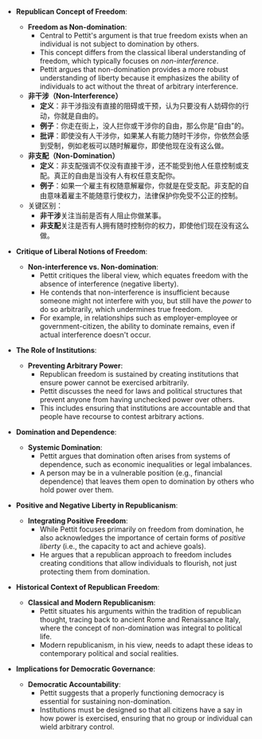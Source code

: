 - **Republican Concept of Freedom**:
	- **Freedom as Non-domination**:
		- Central to Pettit's argument is that true freedom exists when an individual is not subject to domination by others.
		- This concept differs from the classical liberal understanding of freedom, which typically focuses on *non-interference*.
		- Pettit argues that non-domination provides a more robust understanding of liberty because it emphasizes the ability of individuals to act without the threat of arbitrary interference.
	- **非干涉（Non-Interference）**
		- **定义**：非干涉指没有直接的阻碍或干预，认为只要没有人妨碍你的行动，你就是自由的。
		- **例子**：你走在街上，没人拦你或干涉你的自由，那么你是“自由”的。
		- **批评**：即使没有人干涉你，如果某人有能力随时干涉你，你依然会感到受制，例如老板可以随时解雇你，即使他现在没有这么做。
	- **非支配（Non-Domination）**
		- **定义**：非支配强调不仅没有直接干涉，还不能受到他人任意控制或支配。真正的自由是当没有人有权任意支配你。
		- **例子**：如果一个雇主有权随意解雇你，你就是在受支配。非支配的自由意味着雇主不能随意行使权力，法律保护你免受不公正的控制。
	- 关键区别：
		- **非干涉**关注当前是否有人阻止你做某事。
		- **非支配**关注是否有人拥有随时控制你的权力，即使他们现在没有这么做。
  
- **Critique of Liberal Notions of Freedom**:
  - **Non-interference vs. Non-domination**:
    - Pettit critiques the liberal view, which equates freedom with the absence of interference (negative liberty).
    - He contends that non-interference is insufficient because someone might not interfere with you, but still have the *power* to do so arbitrarily, which undermines true freedom.
    - For example, in relationships such as employer-employee or government-citizen, the ability to dominate remains, even if actual interference doesn't occur.

- **The Role of Institutions**:
  - **Preventing Arbitrary Power**:
    - Republican freedom is sustained by creating institutions that ensure power cannot be exercised arbitrarily.
    - Pettit discusses the need for laws and political structures that prevent anyone from having unchecked power over others.
    - This includes ensuring that institutions are accountable and that people have recourse to contest arbitrary actions.
  
- **Domination and Dependence**:
  - **Systemic Domination**:
    - Pettit argues that domination often arises from systems of dependence, such as economic inequalities or legal imbalances.
    - A person may be in a vulnerable position (e.g., financial dependence) that leaves them open to domination by others who hold power over them.
  
- **Positive and Negative Liberty in Republicanism**:
  - **Integrating Positive Freedom**:
    - While Pettit focuses primarily on freedom from domination, he also acknowledges the importance of certain forms of *positive liberty* (i.e., the capacity to act and achieve goals).
    - He argues that a republican approach to freedom includes creating conditions that allow individuals to flourish, not just protecting them from domination.

- **Historical Context of Republican Freedom**:
  - **Classical and Modern Republicanism**:
    - Pettit situates his arguments within the tradition of republican thought, tracing back to ancient Rome and Renaissance Italy, where the concept of non-domination was integral to political life.
    - Modern republicanism, in his view, needs to adapt these ideas to contemporary political and social realities.

- **Implications for Democratic Governance**:
  - **Democratic Accountability**:
    - Pettit suggests that a properly functioning democracy is essential for sustaining non-domination.
    - Institutions must be designed so that all citizens have a say in how power is exercised, ensuring that no group or individual can wield arbitrary control.
